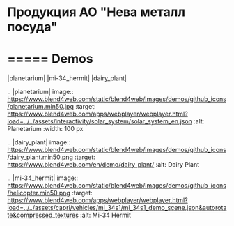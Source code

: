 # Продукция АО "Нева металл посуда"

=====
Demos
=====

|planetarium| |mi-34_hermit| |dairy_plant|

.. |planetarium| image:: https://www.blend4web.com/static/blend4web/images/demos/github_icons/planetarium.min50.jpg
    :target: https://www.blend4web.com/apps/webplayer/webplayer.html?load=../../assets/interactivity/solar_system/solar_system_en.json
    :alt: Planetarium
    :width: 100 px

.. |dairy_plant| image:: https://www.blend4web.com/static/blend4web/images/demos/github_icons/dairy_plant.min50.png
    :target: https://www.blend4web.com/en/demo/dairy_plant/
    :alt: Dairy Plant

.. |mi-34_hermit| image:: https://www.blend4web.com/static/blend4web/images/demos/github_icons/helicopter.min50.png
    :target: https://www.blend4web.com/apps/webplayer/webplayer.html?load=../../assets/capri/vehicles/mi_34s1/mi_34s1_demo_scene.json&autorotate&compressed_textures
    :alt: Mi-34 Hermit
